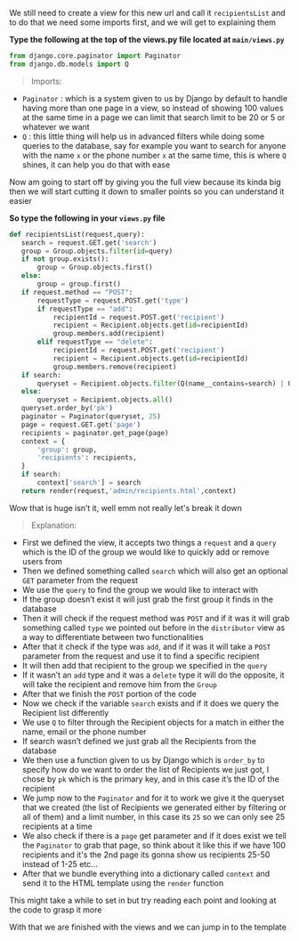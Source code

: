 We still need to create a view for this new url and call it `recipientsList` and to do that we need some imports first, and we will get to explaining them

**Type the following at the top of the views.py file located at `main/views.py`**

```python
from django.core.paginator import Paginator
from django.db.models import Q
```

> Imports:

- `Paginator` : which is a system given to us by Django by default to handle having more than one page in a view, so instead of showing 100 values at the same time in a page we can limit that search limit to be 20 or 5 or whatever we want
- `Q` : this little thing will help us in advanced filters while doing some queries to the database, say for example you want to search for anyone with the name `x` or the phone number `x` at the same time, this is where `Q` shines, it can help you do that with ease

Now am going to start off by giving you the full view because its kinda big then we will start cutting it down to smaller points so you can understand it easier

**So type the following in your `views.py` file**

```python
def recipientsList(request,query):
   search = request.GET.get('search')
   group = Group.objects.filter(id=query)
   if not group.exists():
       group = Group.objects.first()
   else:
       group = group.first()
   if request.method == "POST":
       requestType = request.POST.get('type')
       if requestType == "add":
           recipientId = request.POST.get('recipient')
           recipient = Recipient.objects.get(id=recipientId)
           group.members.add(recipient)
       elif requestType == "delete":
           recipientId = request.POST.get('recipient')
           recipient = Recipient.objects.get(id=recipientId)
           group.members.remove(recipient)
   if search:
       queryset = Recipient.objects.filter(Q(name__contains=search) | Q(email__contains=search) | Q(number__contains=search))
   else:
       queryset = Recipient.objects.all()
   queryset.order_by('pk')
   paginator = Paginator(queryset, 25)
   page = request.GET.get('page')
   recipients = paginator.get_page(page)
   context = {
       'group': group,
       'recipients': recipients,
   }
   if search:
       context['search'] = search
   return render(request,'admin/recipients.html',context)
```

Wow that is huge isn’t it, well emm not really let's break it down

> Explanation:

- First we defined the view, it accepts two things a `request` and a `query` which is the ID of the group we would like to quickly add or remove users from
- Then we defined something called `search` which will also get an optional `GET` parameter from the request
- We use the `query` to find the group we would like to interact with
- If the group doesn’t exist it will just grab the first group it finds in the database
- Then it will check if the request method was `POST` and if it was it will grab something called `type` we pointed out before in the `distributor` view as a way to differentiate between two functionalities
- After that it check if the type was `add`, and if it was it will take a `POST` parameter from the request and use it to find a specific recipient
- It will then add that recipient to the group we specified in the `query`
- If it wasn’t an `add` type and it was a `delete` type it will do the opposite, it will take the recipient and remove him from the `Group`
- After that we finish the `POST` portion of the code
- Now we check if the variable `search` exists and if it does we query the Recipient list differently
- We use `Q` to filter through the Recipient objects for a match in either the name, email or the phone number
- If search wasn’t defined we just grab all the Recipients from the database
- We then use a function given to us by Django which is `order_by` to specify how do we want to order the list of Recipients we just got, I chose by `pk` which is the primary key, and in this case it’s the ID of the recipient
- We jump now to the `Paginator` and for it to work we give it the queryset that we created (the list of Recipients we generated either by filtering or all of them) and a limit number, in this case its `25` so we can only see 25 recipients at a time
- We also check if there is a `page` get parameter and if it does exist we tell the `Paginator` to grab that page, so think about it like this if we have 100 recipients and it's the 2nd page its gonna show us recipients 25-50 instead of 1-25 etc…
- After that we bundle everything into a dictionary called `context` and send it to the HTML template using the `render` function

This might take a while to set in but try reading each point and looking at the code to grasp it more

With that we are finished with the views and we can jump in to the template
